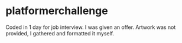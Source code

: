 # platformerchallenge
Coded in 1 day for job interview. I was given an offer. Artwork was not provided, I gathered and formatted it myself.
